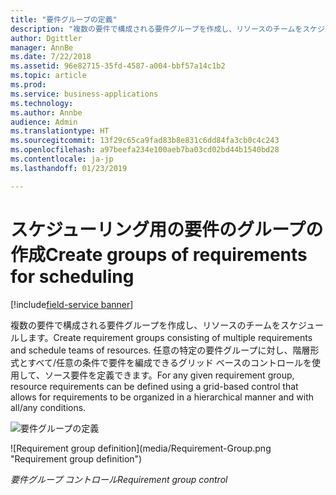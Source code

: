 ```yaml
---
title: "要件グループの定義"
description: "複数の要件で構成される要件グループを作成し、リソースのチームをスケジュールします。"
author: Dgittler
manager: AnnBe
ms.date: 7/22/2018
ms.assetid: 96e82715-35fd-4587-a004-bbf57a14c1b2
ms.topic: article
ms.prod: 
ms.service: business-applications
ms.technology: 
ms.author: Annbe
audience: Admin
ms.translationtype: HT
ms.sourcegitcommit: 13f29c65ca9fad83b8e831c6dd84fa3cb0c4c243
ms.openlocfilehash: a97beefa234e100aeb7ba03cd02bd44b1540bd28
ms.contentlocale: ja-jp
ms.lasthandoff: 01/23/2019

---
```





#  <a name="create-groups-of-requirements-for-scheduling"></a><span data-ttu-id="ecaa9-103">スケジューリング用の要件のグループの作成</span><span class="sxs-lookup"><span data-stu-id="ecaa9-103">Create groups of requirements for scheduling</span></span>

[!include[field-service banner](../../../includes/field-service.md)]

<span data-ttu-id="ecaa9-104">複数の要件で構成される要件グループを作成し、リソースのチームをスケジュールします。</span><span class="sxs-lookup"><span data-stu-id="ecaa9-104">Create requirement groups consisting of multiple requirements and schedule teams of resources.</span></span> <span data-ttu-id="ecaa9-105">任意の特定の要件グループに対し、階層形式とすべて/任意の条件で要件を編成できるグリッド ベースのコントロールを使用して、ソース要件を定義できます。</span><span class="sxs-lookup"><span data-stu-id="ecaa9-105">For any given requirement group, resource requirements can be defined using a grid-based control that allows for requirements to be organized in a hierarchical manner and with all/any conditions.</span></span>

<span data-ttu-id="ecaa9-106">![要件グループの定義](media/Requirement-Group.png "要件グループの定義")
<!-- picture --></span><span class="sxs-lookup"><span data-stu-id="ecaa9-106">![Requirement group definition](media/Requirement-Group.png "Requirement group definition")
<!-- picture --></span></span>

<span data-ttu-id="ecaa9-107">*要件グループ コントロール*</span><span class="sxs-lookup"><span data-stu-id="ecaa9-107">*Requirement group control*</span></span>

